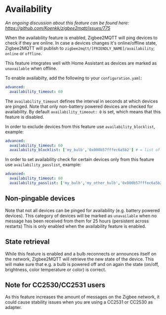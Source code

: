 ---
---
# Availability
*An ongoing discussion about this feature can be found here: https://github.com/Koenkk/zigbee2mqtt/issues/775*

When the availability feature is enabled, Zigbee2MQTT will ping devices to check if they are online.
In case a devices changes it's online/offline state, Zigbee2MQTT will publish to `zigbee2mqtt/[FRIENDLY_NAME]/availability`; `online` or `offline`.

This feature integrates well with Home Assistant as devices are marked as `unavailable` when offline.

To enable availabilty, add the following to your `configuration.yaml`:

```yaml
advanced:
  availability_timeout: 60
```

The `availability_timeout` defines the interval in seconds at which devices are pinged.
Note that only non-battery powered devices are checked for availability.
By default `availability_timeout: 0` is set, which means that this feature is disabled.

In order to exclude devices from this feature use `availability_blocklist`, example:

```yaml
advanced:
  availability_timeout: 60
  availability_blocklist: ['my_bulb','0x000b57fffec6a5b2'] # = list of friendly names or IEEE addresses
```

In order to set availability check for certain devices only from this feature use `availability_passlist`, example:

```yaml
advanced:
  availability_timeout: 60
  availability_passlist: ['my_bulb','my_other_bulb','0x000b57fffec6a5b2'] # = list of friendly names or IEEE addresses
```

## Non-pingable devices
Note that not all devices can be pinged for availability (e.g. battery powered devices).
This category of devices will be marked as `unavailable` when no message has been received from them for 25 hours (persistent across restarts)
This is only enabled when the availability feature is enabled.

## State retrieval
While this feature is enabled and a bulb reconnects or announces itself on the network, Zigbee2MQTT will retrieve the new state of the device.
This will make sure that e.g. a bulb is powered off and on again the state (on/off, brightness, color temperature or color) is correct.

## Note for CC2530/CC2531 users
As this feature increases the amount of messages on the Zigbee network, it could cause stability issues when you are using a CC2531 or CC2530 as adapter.
